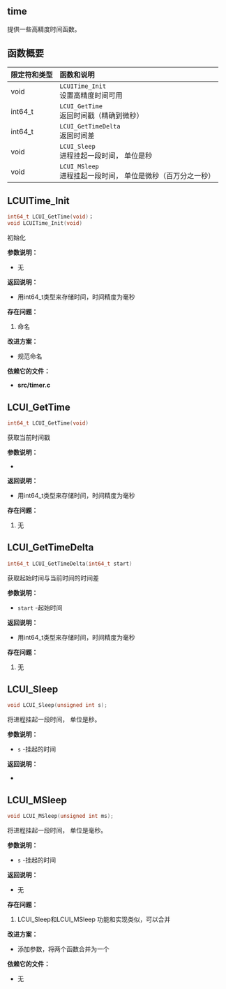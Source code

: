 ## time

提供一些高精度时间函数。

## 函数概要

| 限定符和类型 | 函数和说明                                                   |
| :----------- | :----------------------------------------------------------- |
| void         | `LCUITime_Init` <br />设置高精度时间可用                     |
| int64_t      | `LCUI_GetTime`<br />返回时间戳（精确到微秒）                 |
| int64_t      | `LCUI_GetTimeDelta`<br />返回时间差                          |
| void         | `LCUI_Sleep`<br />进程挂起一段时间， 单位是秒                |
| void         | `LCUI_MSleep`<br />进程挂起一段时间， 单位是微秒（百万分之一秒） |


## LCUITime_Init

```c
int64_t LCUI_GetTime(void)；
void LCUITime_Init(void)
```

初始化

**参数说明：**

- 无

**返回说明：**

- 用int64_t类型来存储时间，时间精度为毫秒

**存在问题：**

1. 命名

**改进方案：**

- 规范命名

**依赖它的文件：**

- **src/timer.c**

## LCUI_GetTime

```c
int64_t LCUI_GetTime(void)
```

获取当前时间戳

**参数说明：**

- 

**返回说明：**

- 用int64_t类型来存储时间，时间精度为毫秒

**存在问题：**

1. 无



## LCUI_GetTimeDelta

```c
int64_t LCUI_GetTimeDelta(int64_t start)
```

获取起始时间与当前时间的时间差

**参数说明：**

- `start` -起始时间

**返回说明：**

- 用int64_t类型来存储时间，时间精度为毫秒

**存在问题：**

1. 无



## LCUI_Sleep

```c
void LCUI_Sleep(unsigned int s);
```

将进程挂起一段时间， 单位是秒。

**参数说明：**

- `s` -挂起的时间

**返回说明：**

- 

## LCUI_MSleep

```c
void LCUI_MSleep(unsigned int ms);
```

将进程挂起一段时间， 单位是毫秒。

**参数说明：**

- `s` -挂起的时间

**返回说明：**

- 无

**存在问题：**

1. LCUI_Sleep和LCUI_MSleep 功能和实现类似，可以合并

**改进方案：**

- 添加参数，将两个函数合并为一个

**依赖它的文件：**

- 无
